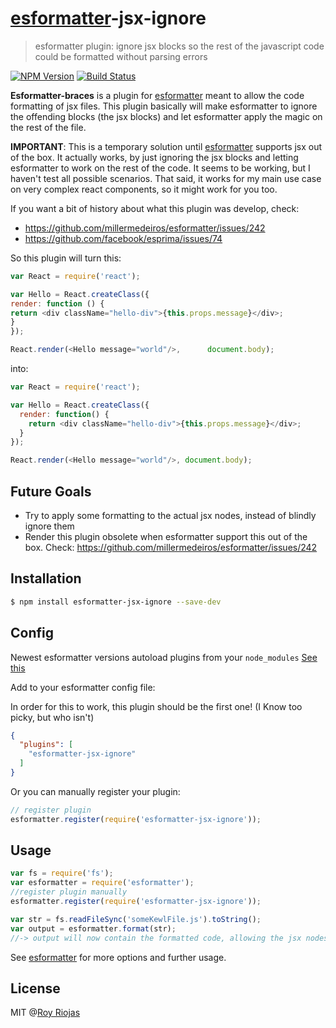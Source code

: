 # [esformatter](https://github.com/millermedeiros/esformatter)-jsx-ignore
> esformatter plugin: ignore jsx blocks so the rest of the javascript code could be formatted without parsing errors

[![NPM Version](http://img.shields.io/npm/v/esformatter-jsx-ignore.svg?style=flat)](https://npmjs.org/package/esformatter-jsx-ignore)
[![Build Status](http://img.shields.io/travis/pgilad/esformatter-jsx-ignore.svg?style=flat)](https://travis-ci.org/royriojas/esformatter-jsx-ignore)

**Esformatter-braces** is a plugin for [esformatter](https://github.com/millermedeiros/esformatter) meant to allow the
code formatting of jsx files. This plugin basically will make esformatter to ignore the offending blocks (the jsx blocks)
and let esformatter apply the magic on the rest of the file.

**IMPORTANT**: This is a temporary solution until [esformatter](https://github.com/millermedeiros/esformatter) 
supports jsx out of the box. It actually works, by just ignoring the jsx blocks and letting esformatter to work on the 
rest of the code. It seems to be working, but I haven't test all possible scenarios. That said, it works for my main use case
on very complex react components, so it might work for you too.

If you want a bit of history about what this plugin was develop, check: 
- https://github.com/millermedeiros/esformatter/issues/242
- https://github.com/facebook/esprima/issues/74

So this plugin will turn this:
```js
var React = require('react');

var Hello = React.createClass({
render: function () {
return <div className="hello-div">{this.props.message}</div>;
}
});

React.render(<Hello message="world"/>,      document.body);
```

into:
```js
var React = require('react');

var Hello = React.createClass({
  render: function() {
    return <div className="hello-div">{this.props.message}</div>;
  }
});

React.render(<Hello message="world"/>, document.body);
```

## Future Goals

- Try to apply some formatting to the actual jsx nodes, instead of blindly ignore them
- Render this plugin obsolete when esformatter support this out of the box. Check: https://github.com/millermedeiros/esformatter/issues/242

## Installation

```sh
$ npm install esformatter-jsx-ignore --save-dev
```

## Config

Newest esformatter versions autoload plugins from your `node_modules` [See this](https://github.com/millermedeiros/esformatter#plugins)

Add to your esformatter config file:

In order for this to work, this plugin should be the first one! (I Know too picky, but who isn't)

```json
{
  "plugins": [
    "esformatter-jsx-ignore"
  ]
}
```

Or you can manually register your plugin:
```js
// register plugin
esformatter.register(require('esformatter-jsx-ignore'));
```

## Usage

```js
var fs = require('fs');
var esformatter = require('esformatter');
//register plugin manually
esformatter.register(require('esformatter-jsx-ignore'));

var str = fs.readFileSync('someKewlFile.js').toString();
var output = esformatter.format(str);
//-> output will now contain the formatted code, allowing the jsx nodes to happily pass.
```

See [esformatter](https://github.com/millermedeiros/esformatter) for more options and further usage.

## License

MIT @[Roy Riojas](http://royriojas.com)